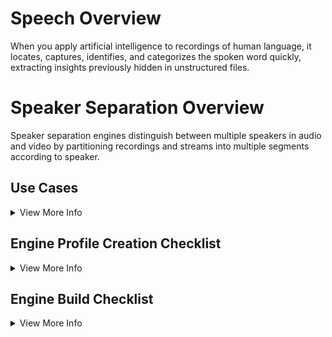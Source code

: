# Speech Overview
When you apply artificial intelligence to recordings of human language, it locates, captures, identifies, and categorizes the spoken word quickly, extracting insights previously hidden in unstructured files.

# Speaker Separation Overview
Speaker separation engines distinguish between multiple speakers in audio and video by partitioning recordings and streams into multiple segments according to speaker.

## Use Cases
<details>
  <summary>View More Info</summary>
  
Understand speaker turns in a conversation, for broadcast media, depositions, etc

</details>

## Engine Profile Creation Checklist
<details>
  <summary>View More Info</summary>
  
### Basic Engine Details

( Engine Basics-image goes here)

When creating your engine, it's important to provide details that accurately and describe your engine. The information you enter is what users will see in the Veritone UI when they are selecting engines for processing.
 - **Engine name:** The name of your engine that will be visible through the user interface.
 - **Engine Type:**
	 - **Cognition:** Cognitive engines process data, often using sophisticated algorithms and machine learning techniques, to derive cognitive insights from the data or to transform it for use by another cognitive engine or application. Within the Veritone platform, cognitive engines are assigned into various [classes and categories](https://docs.veritone.com/#/engines/classes/).
	 - **Ingestion:** Ingestion engines are also known as adapters, and we'll often use the term adapter to refer to ingestion engines. Adapters are engines that bring data into the Veritone platform. The data can be in the form of a real-time stream or a bounded file and can be comprised of either structured or unstructured data.
	 - **Aggregator:** Aggregator engines are a new type of engine that we are introducing to assist in processing data in real-time. The role of an aggregator engine is to process the asset fragments that are output by real-time engines.
 - **Engine Category:** *(required)* Select the engine category from the drop-down that matches the type of service your engine will provide. (See [Engine Classes](https://docs.veritone.com/#/engines/classes/) for more information.)
 - **Engine Description:** *(required)* Describe what your engine does in a few sentences. This description displays in various places throughout the user interface where your engine can be viewed.
 - **Library Required:** *(optional)* When run in a special "training" mode, the engine should consume applicable identifier assets from the provided library and, depending on the type of engine, generate a trained model. (See [Library-Enabled-Engines](https://docs.veritone.com/#/libraries/engines) for more information.)
 - **Engine Icon** *(optional)* Upload an icon for your engine from your local file system as a 128x128 png or jpg file.
 - **Engine Logo:** *(required)* Upload a logo image for your engine from your local file system as a 500x250 png or jpg file. The logo is used to identify your engine in the engine selection table of CMS. 

### Deployment Model 

(Deployment Engine- Image goes here)

The deployment model indicates what type of network access your engine requires, after being installed by Veritone, which may affect whether your engine is eligible to run in private and secure servers. You must choose the deployment model that best represents your engine from the following four options:

-   **Network Isolated**: The engine is fully isolated and runs solely within Veritone's infrastructure. It does not require network access.
-   **External Access**: The engine performs its processing within its container and does not send user data off the container. It requires internet access for tasks like license checks and downloading reference data.
-   **External Processing**: The engine performs some or all of its processing outside of Veritone's infrastructure. User data is sent off the container to outside services for processing.
-   **Human Review**: Some or all of the engine’s processing is performed by humans outside of Veritone's infrastructure. (e.g., A human labeling service would fall into this category.)
### Custom Fields (Optional) 
( Custom Fields- Image Goes here)
Depending on the type of your engine, it may require certain parameters to be input by the user in order to process their task. For example a detection based engine may need to know the minimum confidence level for a result to be considered valid. Custom Fields allow you to define these parameters which are then configurable by the end users of your engine. These configured parameters will be available to your engine inside of the payload it receives at runtime.

**Supported Fields:**
 - **Field Name:** Field name will be used as the `key` of the parameter inside of the `taskPayload` given to your engine at runtime.
 - **Field Label:** Field label is used as the friendly name of your parameter when being displayed to end users.
 - **Field Info:** Field info is used to provide description to end users regarding the purpose of the parameter.
 - **Field Type:** Field type represents the type of input your parameter requires. See the table below for details.
 
| Type | Description |
|--|--|
| Text |Standard text input|
| Number |Standard number input with optional min/max/step restrictions|
| Picklist |Define a list of KVP options, where only a single value is selectable|
| MultiPicklist |Define a list of KVP options, where multiple values are selectable|
| SchemaSelection |For engines that accept a data schema as an input|


</details>

## Engine Build Checklist 

<details>
  <summary>View More Info</summary>


### Step by Step Quick Start Guide
The engine development quick start is divided into seven tutorials that should be completed in order. Because some of the steps require testing and review, the time to complete the steps can vary. However, you can stop at any step in the process and pick up where you left off when you’re ready.

 **1. Create your Engine:** Building an engine in Veritone begins with a few basic steps that define the general details about your technology and give scope to the services it will provide and the internal structures it will support. [VIEW MORE](https://docs.veritone.com/#/engines/quick-start/step-1-create-an-engine)
 
 **2. Construct your Code:** Engines in Veritone are designed with a functional architecture that ensures easy integration to receive tasks, perform work, and return responses. The task processing pipeline follows a logical sequence of actions to fetch the input, retrieve a media asset, process the data, output the results to an asset, and send insights back to Veritone. [VIEW MORE](https://docs.veritone.com/#/engines/quick-start/step-2-construct-code)
 
 **3. Create your Engine Manifest:** Every container uploaded to Veritone for an engine should include a manifest.json file, which contains important information about your engine and build. [VIEW MORE](https://docs.veritone.com/#/engines/quick-start/step-3-manifest)
 
 **4. Package and Upload your Engine Build** When your engine container is created, your manifest file is built, and your code is set, it's time to upload a build. A build is uploaded as a Docker image, which is a package that includes everything needed to run your software, including the code, libraries, environment variables, config files, and manifest file. [VIEW MORE](https://docs.veritone.com/#/engines/quick-start/step-4-upload-build)
 
 **5. Submit a Build for Approval** After your build has passed the compliance testing and is in the _Available_ state, the next step is to submit it to Veritone for review by one of our team members. The review process may take up to a business day to complete. Once reviewed, the build status will change to _Approved_ or _Disapproved_. [VIEW MORE](https://docs.veritone.com/#/engines/quick-start/step-5-submit-build)
 
 **6. Deploy an Engine** Your engine has been built, tested, and approved. Now, with the click of a single button you will make it available to users in the Veritone Platform. [VIEW MORE](https://docs.veritone.com/#/engines/quick-start/step-6-deploy-engine)
 
 **7. Manage an Active Engine or Build** Once your engine has been approved and deployed into the Veritone Platform their are various actions you can take against them. [VIEW MORE](https://docs.veritone.com/#/engines/quick-start/step-7-manage-engine)

### Recommended Manifest Fields
#### Schema Field Breakdown

#### Example Manifest

    
    "engineId": "1234567",
    "category": "speaker separation",
    "preferredInputFormat": "audio/wav",
    "outputFormats": ["application/json"],
    "clusterSize": "large",


[View Entire Engine Manifest Here](https://docs.veritone.com/#/engines/manifest)

#### Leveraging Custom Fields
**Use Cases**

### Output Requirements: VTN Standard
#### Schema Field Breakdown
#### JSON Output Example

    { 
    series: [{
    startTimeMs: 0,
    stopTimeMs: 2250,
    speakerId: 'A'
    }, {
    startTimeMs: 2250,
    stopTimeMs: 5050,
    speakerId: 'B'}, {
    startTimeMs: 6000,
    stopTimeMs: 10500,
    speakerId: 'C'
    }, {
    startTimeMs: 12000,
    stopTimeMs: 20000,
    speakerId: 'A'}, 
    {...}, ...]
    }

### Engine Testing Checklist
	
</details>
